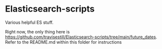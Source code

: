 # Elasticsearch-scripts
Various helpful ES stuff.

Right now, the only thing here is https://github.com/travisestill/Elasticsearch-scripts/tree/main/future_dates. Refer to the README.md within this folder for instructions

